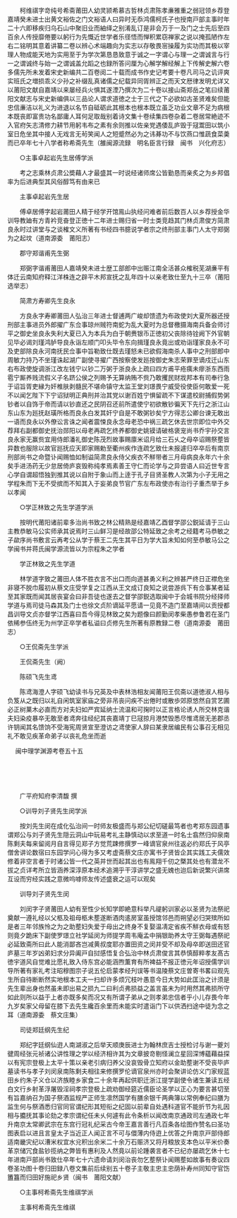 <!-- { "loadSidebar": true } -->
　　柯维祺字竒纯号希斋莆田人幼灵颕希慕古哲林贞肃陈孝亷雅重之弱冠领乡荐登嘉靖癸未进士出黄文裕佐之门文裕语人曰异时无忝鸿儒柯氏子也授南戸部主事时年二十六即移疾归乌石山中聚旧业而紬绎之别淆乱订是非会万于一及门之士先后至四百余人传授靡倦要以躬行为先慨近世学者乐径悟而惮积累窃禅家之说以掩孤陋作左右二铭明其意着讲纂二卷以辨心术端趣向为实志以存敬畏宻操履为实功而其极以宰理人物成能天地为实用至于为学次第恳恳致意于诚之一字谓心与理一之谓诚言与行一之谓诚终与始一之谓诚盖允蹈之也録所答问厘为心解学解经解上下传解史解六卷多儒先所未发着宋史新编共二百卷阅二十载而成书作史记考要十卷凡司马之讥评爽实班氏之増损乖义少孙之补缀乱真诸儒之纪载异同胥辨正之而天文厯律发明尤详又以莆阳文献自嘉靖以来屡经兵火惧其遂湮乃撰次为二十卷以接山斋郑岳之笔曰续莆阳文献志与宋史新编俱以三品论人谓求道徳之士于三代之下必欲如古圣贤难矣但能忠信亷洁以礼义为进退以名节自砥砺此其根本也根本既立虽乏功业文章不足为病根本既丧即富贵功名鄙庸人耳何足取哉别着诗文集十卷续集四卷杂着二卷居常絶迹不入官府矢志清修力耕节用躬韦布之素有余则推以佐亲党遇倭乱庐毁于冦鬻田以筑小室日危坐其中接人无戏言无茍笑闻人之短蹙然必为之讳朞功不与饮燕口惟蔬食菜羮而已卒年七十八学者称希斋先生（雒闽源流録　明名臣言行録　闽书　兴化府志）

　　○主事卓起岩先生居傅学派

　　考之志乘林贞肃公奬藉人才最盛其一时说经诸师席公皆勤恳而亲炙之为乡邦倡率为后进典型其风俗醇笃有由来已

　　主事卓起岩先生居

　　傅卓居傅字起岩莆田人精于经学开馆鳯山执经问难者前后数百人以乡荐授金华训导教廸有方青衿竞奋登正徳十二年进士赐归省一时士类竞趋其门林贞肃俊方简肃良永时过讲堂与之谈榷文义所著有书经四书臆说学者宗之终刑部主事门人太守郑弼为之起坟（道南源委　莆阳志）

　　郡守郑谐甫先生弼

　　郑弼字谐甫莆田人嘉靖癸未进士歴工部郎中出赈江南全活甚众榷税芜湖亷平有体迁云南知府释江洋株连之辟平木邦宣抚之乱年四十以亲老致仕至九十三卒（莆阳选举志）

　　简肃方寿卿先生良永

　　方良永字寿卿莆田人弘治三年进士督逋两广峻却馈遗为布政使刘大夏所器还授刑部主事进员外郎擢广东佥事琼州贼符南蛇为乱大夏时为总督檄摄海南兵备会师讨平之御史坐良永失利大夏已入为本兵为白于朝赉银币正徳初父丧除待铨阙下外官朝见毕必谒刘瑾鸿胪导良永诣左顺门叩头毕令东向揖瑾良永竟出或劝诣瑾家良永不可及吏部除良永河南抚民佥事中旨勒致仕既去瑾怒未已欲假海南杀人事中之刑部郎中周敏力持乃不坐瑾诛起湖广副使寻擢广西按察使发廵按御史朱志荣罪至谪戍迁山东右布政使旋调浙江改左钱宁以钞二万粥于浙良永上疏曰四方甫平疮痍未瘳浙东西雨雹宁厮养贱流假义子名跻公侯之列赐予无算纳贿不赀乃敢攫民财戕邦本有司奉行急于诏旨胥吏縁为奸椎肤剥髓民不堪命镇守太监王堂刘璟畏宁威受役使臣何敢爱一死不以闻乞陛下下宁诏狱明正典刑并治其党以谢百姓宁惧留疏不下谋遣校尉捕假势粥钞者以自饰于帝而请以钞直还之民阴召还前所遣使宁初欲散钞徧天下先行之浙江山东山东为廵抚赵璜所格而良永白发其奸宁自是不敢粥钞矣宁方得志公卿台谏无敢出一语而良永以外僚讼言诛之闻者震悚良永念母老恐中祸三疏乞休去世宗即位中外交荐拜右副都御史抚治郧阳以母老再疏乞终养都御史姚镆请破格褒宠尚书乔宇孙交言良永家无赢赀宜用侍郎潘礼御史陈茂烈故事赐廪米诏月给三石乆之母卒诏赐祭塟皆异数也服除以故官廵抚应天即家赐勅至衢州疾作连疏乞致仕未报遽归卒卒后有南京刑部尚书之命暨讣闻赐恤如制谥简肃良永侍父疾衣不觧带者三月母病良永年六十余矣手进汤药无少怠居倚庐哀毁称纯孝焉素善王守仁而论学与之异尝语人曰近世专言心学自谓超悟独到推其说以自附于象山而上逹于孔子目贤圣教人次第为小子无用之学程朱而下无不受摈而不知其入于妄弟良节官广东左布政使亦有治行子重杰举于乡以孝闻

　　○学正林致之先生学道学派

　　按明代莆阳诸前辈多治尚书致之林公精熟是经嘉靖乙酉督学邵公鋭延请于三山主教恭敏马公实师承其说焉时三山鲜习是经故邵公特延致之余考之经籍考马恭敏之子歘序尚书敷言云再考公从学于蔡王二先生其平日为学大旨未知如何至恭敏马公之学闽书并蒋氏闽学源流皆以为宗程朱之学者

　　学正林致之先生学道

　　林学道字致之莆田人体不胜衣言不出口而向道甚勇义利之辨甚严终日正襟危坐非寝不脱巾履初从蔡文庄受学复之江西从王文成订良知之说尝游呉下有佥事某者延至其家既而闻其居丧宴会曰非吾徒也遂去之督学邵鋭选取闽中于会城书院分经择师学道与焉司徒马森其及门士也徐文贞阶谪延平愿请一见竟不造门至嘉靖间以贡授都昌训导文贞亦督学江西喜曰吾今得见林致之矣为题像曰颜勤闵孝柴愚参鲁若在圣门依稀参伍终无为州学正卒学者私谥曰贞修先生所著有原教録二卷（道南源委　莆田志）

　　○王侃斋先生学派

　　王侃斋先生（阙）

　　陈硕飞先生鸢

　　陈鸢海澄人字硕飞幼读书与兄英及中表林浩相友闻莆阳王侃斋以道徳淑人相与负笈从之既归以礼自闲筑室家庙之旁非吊丧问疾不出倦时或散歩郊原悠然自赏艺圃必正树菓木必直而方对夫妇如严宾延纳士流温和可掬时以正言格论诱人所交林克谐夫妇染疫暴卒无敢至者鸢奔往经纪其丧嘉靖丁巳冦掠月港焚毁悉尽惟鸢居无恙郡丞许钥闻其名馈饷不受海宪周贤宣至澄访之鸢使家人辞曰某隶居编民有公事召无相见礼不敢见疾革命弟子以丧礼危坐而逝 

　
闽中理学渊源考卷五十五

　

　　

　　广平府知府李清馥 撰

　　○训导刘子贤先生闵学派

　　按刘先生闵在成化弘治间一时师友极盛而与郑公纪切磋最笃者也考郑东园遗事谓郑公与刘子贤先生隠云洞山中玩易考礼主静慎动以求至道一时名士翕然归仰泉南陈剩夫每来留阅月自言得见郑子方觉荒踈修撰罗一峰谪官泉州往返必约郑氏于风亭僧舍讲论数宿曰东园学问心得为多又考虚斋蔡文庄亦寓书子贤皆企其实践工夫儒效修着非空言者于时诸公皆一代之英并世而起其出也有鳯翔千仞之槩其处也有潜龙不拔之贞详考所立皆涵养深淳原本经术追溯乎干淳讲学之盛无媿也迨后新说繁兴讲席互设而穷经实践之意微呜嘑师友传述盛衰之运可以观矣

　　训导刘子贤先生闵

　　刘闵字子贤莆田人幼有至性少长知学即絶意科举凡禔躬训家必以圣贤为法祭祀奠献一遵礼经以父柩及祖母柩未塟遂断酒肉逺房室虽授馆邻邑而朔望必归哭殡所如是者三年邻族怜之为之助塟妇失爱于母出之终身不复娶温凊定省疾不觧衣母或有怒则竟夕跪床下副使罗璟立社学延闵为师提学周韦庵孟中捐银助养太守王弼每遇祭祀必延致斋所曰此人能消鄙吝岂减黄叔度耶亦置田资之闵并受不却及母卒即送田还官庐墓三年岁凶弟妇求分异阖戸自挝感悟复合弘治中林贞肃俊言其恭慎醇粹孝友髙古徳宇道风自觉难比愿礼致入侍东宫必能涵煦薫育有所裨益不报正徳元年诏授儒学训导所著有家礼考注昭穆图宗子说五伦启蒙孝经刋误等书温陵蔡文庄曽寄书畧曰观先生所自待断断然实地根本工夫一扫却许多烦冗枝叶愚意今日大势如此匡治之计须是先生辈出身也然虽未即出易之损九二曰利贞弗损益之盖言虽未为时用然其弗损所守如此则所以益于上者亦既多矣而况又有所谓子弟从之则孝弟忠信者乎小儿存畏今年九岁矣家父母留在膝下去先生纔百余里而未能实时遣诣门下以供洒扫途中徒为念之耳（道南源委　蔡文庄集）

　　司徒郑廷纲先生纪

　　郑纪字廷纲仙逰人南湖淑之后举天顺庚辰进士为翰林庶吉士授检讨与谢一夔刘徤周经张元祯诸公讲性理之学以经济相许其为文章披竒剔怪澜立星回深博藴藉益探以有宪宗登极上太平十策以亲老引病归养父没哀毁骨立知府以金助塟谢不受丧毕庐墓读书与孝子刘闵泉南陈剩夫相往来修撰罗伦谪官泉州亦时会聚讲论仿义门家规蓝田乡约朱子义仓以济族睦乡家食二十余年再起供职迁浙江提学副使令诸生兼读五经白文行乡射革浮屠毁淫祠孝宗登极上疏劝御经筵近儒臣论圣学以正心为要言甚切至有旨嘉纳召为国子祭酒监规严正师生凛然国学有膳余银千两典簿以常例奉纪曰膳为监生何与祭酒悉归官同官谓纪形其短衔之纪固以前辈自处遇科道官不能折节为礼因相与攟抚其事论劾之孝宗谓纪任未乆何遽有此令条析以闻改南京通政司左通政七年升南京太常卿武宗在东宫行冠礼纪采古今帝王嘉言善行凡百条各绘图作赞名曰圣功图表启以进且言皇太子当近正人闻正言不可与儇薄内侍逰上优答之升南京戸部侍郎适南畿灾纪以漕米权宜水兊积出余米二十余万石赈济又将月粮放支本色以平米价奏革京储冗食盐钞揽纳之弊皆有惠利及人然竟以前论踵袭言者不已纪亦屡疏乞休十七年进南戸部尚书致仕卒年七十六遗命请刘闵治丧勿乞塟祭讣闻赐塟如故事有奏议四卷圣功图十卷归田録八卷文集前后续别五十卷子主敬主忠主忠荫补寿州同知守官饬簠簋而归田好施祀乡贤（闽书　莆阳文献）

　　○主事柯希斋先生维祺学派

　　主事柯希斋先生维祺

